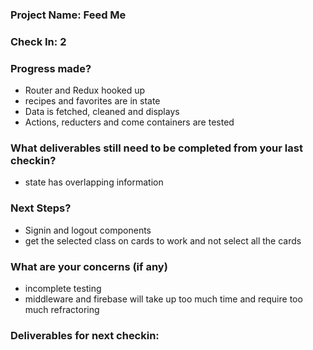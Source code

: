### Project Name: Feed Me

### Check In: 2

### Progress made?
- Router and Redux hooked up
- recipes and favorites are in state
- Data is fetched, cleaned and displays
- Actions, reducters and come containers are tested

### What deliverables still need to be completed from your last checkin?
- state has overlapping information

### Next Steps?
- Signin and logout components
- get the selected class on cards to work and not select all the cards

### What are your concerns (if any)
- incomplete testing
- middleware and firebase will take up too much time and require too much refractoring

### Deliverables for next checkin:
